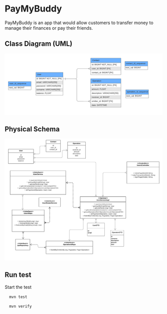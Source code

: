 # PayMyBuddy

PayMyBuddy is an app that would allow customers to transfer money to manage their finances or pay their friends.


## Class Diagram (UML)

![App Screenshot](https://raw.githubusercontent.com/brice-morgat/OC-JAVA-P6/develop/src/main/resources/mpd-uml.png)

## Physical Schema

![App Screenshot](https://raw.githubusercontent.com/brice-morgat/OC-JAVA-P6/develop/src/main/resources/diagramme-de-classe.png)

## Run test


Start the test

```bash
  mvn test
```

```bash
  mvn verify
```


